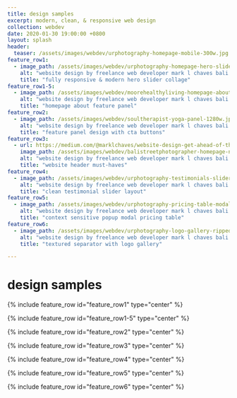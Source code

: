 ```yaml
---
title: design samples
excerpt: modern, clean, & responsive web design 
collection: webdev
date: 2020-01-30 19:00:00 +0800
layout: splash
header:
  teaser: /assets/images/webdev/urphotography-homepage-mobile-300w.jpg
feature_row1:
  - image_path: /assets/images/webdev/urphotography-homepage-hero-slider-yoga-1280w.jpg
    alt: "website design by freelance web developer mark l chaves bali indonesia"
    title: "fully responsive & modern hero slider collage"
feature_row1-5:
  - image_path: /assets/images/webdev/moorehealthyliving-homepage-about-panel-1280w.jpg
    alt: "website design by freelance web developer mark l chaves bali indonesia"
    title: "homepage about feature panel"
feature_row2:
  - image_path: /assets/images/webdev/soultherapist-yoga-panel-1280w.jpg
    alt: "website design by freelance web developer mark l chaves bali indonesia"
    title: "feature panel design with cta buttons"
feature_row3:
  - url: https://medium.com/@marklchaves/website-design-get-ahead-of-the-curve-with-your-header-31cc29e3f833
    image_path: /assets/images/webdev/balistreetphotographer-homepage-new-logo-1280w.jpg
    alt: "website design by freelance web developer mark l chaves bali indonesia"
    title: "website header must-haves"
feature_row4:
  - image_path: /assets/images/webdev/urphotography-testimonials-slider-1280w.jpg
    alt: "website design by freelance web developer mark l chaves bali indonesia"
    title: "clean testimonial slider layout"
feature_row5:
  - image_path: /assets/images/webdev/urphotography-pricing-table-modal-1280w.jpg
    alt: "website design by freelance web developer mark l chaves bali indonesia"
    title: "context sensitive popup modal pricing table"
feature_row6:
  - image_path: /assets/images/webdev/urphotography-logo-gallery-ripped-paper-1280w.jpg
    alt: "website design by freelance web developer mark l chaves bali indonesia"
    title: "textured separator with logo gallery"

---
```

# design samples

{% include feature_row id="feature_row1" type="center" %}

{% include feature_row id="feature_row1-5" type="center" %}

{% include feature_row id="feature_row2" type="center" %}

{% include feature_row id="feature_row3" type="center" %}

{% include feature_row id="feature_row4" type="center" %}

{% include feature_row id="feature_row5" type="center" %}

{% include feature_row id="feature_row6" type="center" %}